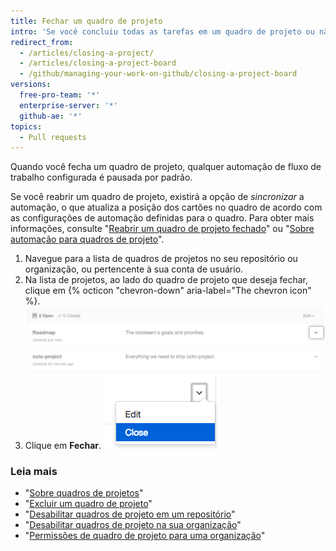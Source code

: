 ```yaml
---
title: Fechar um quadro de projeto
intro: 'Se você concluiu todas as tarefas em um quadro de projeto ou não precisa mais usar um quadro de projeto, é possível fechá-lo.'
redirect_from:
  - /articles/closing-a-project/
  - /articles/closing-a-project-board
  - /github/managing-your-work-on-github/closing-a-project-board
versions:
  free-pro-team: '*'
  enterprise-server: '*'
  github-ae: '*'
topics:
  - Pull requests
---
```

Quando você fecha um quadro de projeto, qualquer automação de fluxo de trabalho configurada é pausada por padrão.

Se você reabrir um quadro de projeto, existirá a opção de *sincronizar* a automação, o que atualiza a posição dos cartões no quadro de acordo com as configurações de automação definidas para o quadro. Para obter mais informações, consulte "[Reabrir um quadro de projeto fechado](/articles/reopening-a-closed-project-board)" ou "[Sobre automação para quadros de projeto](/articles/about-automation-for-project-boards)".

1. Navegue para a lista de quadros de projetos no seu repositório ou organização, ou pertencente à sua conta de usuário.
2. Na lista de projetos, ao lado do quadro de projeto que deseja fechar, clique em {% octicon "chevron-down" aria-label="The chevron icon" %}. ![Ícone de divisa à direita do nome do quadro de projeto](/assets/images/help/projects/project-list-action-chevron.png)
3. Clique em **Fechar**. ![Menu suspenso para fechar item no quadro de projeto](/assets/images/help/projects/close-project.png)

### Leia mais

- "[Sobre quadros de projetos](/articles/about-project-boards)"
- "[Excluir um quadro de projeto](/articles/deleting-a-project-board)"
- "[Desabilitar quadros de projeto em um repositório](/articles/disabling-project-boards-in-a-repository)"
- "[Desabilitar quadros de projeto na sua organização](/articles/disabling-project-boards-in-your-organization)"
- "[Permissões de quadro de projeto para uma organização](/articles/project-board-permissions-for-an-organization)"
